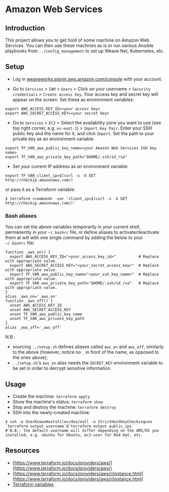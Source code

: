 # Amazon Web Services

## Introduction

This project allows you to get hold of some machine on Amazon Web Services.
You can then use these machines as is or run various Ansible playbooks from `../config_management` to set up Weave Net, Kubernetes, etc.

## Setup

* Log in [weaveworks.signin.aws.amazon.com/console](https://weaveworks.signin.aws.amazon.com/console/) with your account.

* Go to `Services` > `IAM` > `Users` > Click on your username > `Security credentials` > `Create access key`.
  Your access key and secret key will appear on the screen. Set these as environment variables:

```
export AWS_ACCESS_KEY_ID=<your access key> 
export AWS_SECRET_ACCESS_KEY=<your secret key>
```

* Go to `Services` > `EC2` > Select the availability zone you want to use (see top right corner, e.g. `us-east-1`) > `Import Key Pair`.
  Enter your SSH public key and the name for it, and click `Import`.
  Set the path to your private key as an environment variable:

```
export TF_VAR_aws_public_key_name=<your Amazon Web Services SSH key name>
export TF_VAR_aws_private_key_path="$HOME/.ssh/id_rsa"
```

* Set your current IP address as an environment variable:

```
export TF_VAR_client_ip=$(curl -s -X GET http://checkip.amazonaws.com/)
```

  or pass it as a Terraform variable:

```
$ terraform <command> -var 'client_ip=$(curl -s -X GET http://checkip.amazonaws.com/)'
```

### Bash aliases

You can set the above variables temporarily in your current shell, permanently in your `~/.bashrc` file, or define aliases to activate/deactivate them at will with one single command by adding the below to your `~/.bashrc` file:

```
function _aws_on() {
  export AWS_ACCESS_KEY_ID="<your_access_key_id>"          # Replace with appropriate value.
  export AWS_SECRET_ACCESS_KEY="<your_secret_access_key>"  # Replace with appropriate value.
  export TF_VAR_aws_public_key_name="<your_ssh_key_name>"  # Replace with appropriate value.
  export TF_VAR_aws_private_key_path="$HOME/.ssh/id_rsa"   # Replace with appropriate value.
}
alias _aws_on='_aws_on'
function _aws_off() {
  unset AWS_ACCESS_KEY_ID
  unset AWS_SECRET_ACCESS_KEY
  unset TF_VAR_aws_public_key_name
  unset TF_VAR_aws_private_key_path
}
alias _aws_off='_aws_off'
```

N.B.: 

* sourcing `../setup.sh` defines aliases called `aws_on` and `aws_off`, similarly to the above (however, notice no `_` in front of the name, as opposed to the ones above);
* `../setup.sh`'s `aws_on` alias needs the `SECRET_KEY` environment variable to be set in order to decrypt sensitive information.

## Usage

* Create the machine: `terraform apply`
* Show the machine's status: `terraform show`
* Stop and destroy the machine: `terraform destroy`
* SSH into the newly-created machine:

```
$ ssh -o UserKnownHostsFile=/dev/null -o StrictHostKeyChecking=no `terraform output username`@`terraform output public_ips`
# N.B.: the default username will differ depending on the AMI/OS you installed, e.g. ubuntu for Ubuntu, ec2-user for Red Hat, etc.
```

## Resources

* [https://www.terraform.io/docs/providers/aws/](https://www.terraform.io/docs/providers/aws/)
* [https://www.terraform.io/docs/providers/aws/r/instance.html](https://www.terraform.io/docs/providers/aws/r/instance.html)
* [Terraform variables](https://www.terraform.io/intro/getting-started/variables.html)

